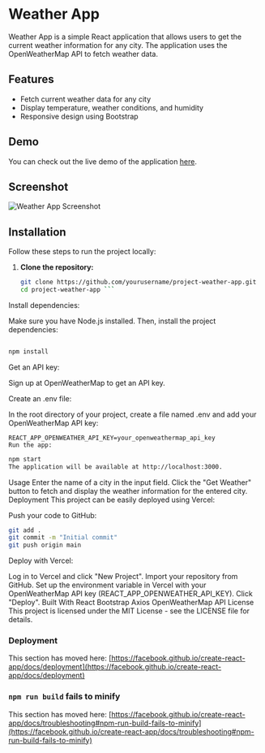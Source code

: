 # Weather App

Weather App is a simple React application that allows users to get the current weather information for any city. The application uses the OpenWeatherMap API to fetch weather data.

## Features

- Fetch current weather data for any city
- Display temperature, weather conditions, and humidity
- Responsive design using Bootstrap

## Demo

You can check out the live demo of the application [here](https://project-weather-app-67mn.vercel.app/).

## Screenshot

![Weather App Screenshot](screenshot.png)

## Installation

Follow these steps to run the project locally:

1. **Clone the repository:**

   ```sh
   git clone https://github.com/yourusername/project-weather-app.git
   cd project-weather-app ```
Install dependencies:

Make sure you have Node.js installed. Then, install the project dependencies:

 ```sh

npm install
 ```
Get an API key:

Sign up at OpenWeatherMap to get an API key.

Create an .env file:

In the root directory of your project, create a file named .env and add your OpenWeatherMap API key:

 ```env
REACT_APP_OPENWEATHER_API_KEY=your_openweathermap_api_key
Run the app:
```

 ```sh
npm start
The application will be available at http://localhost:3000.
 ```
Usage
Enter the name of a city in the input field.
Click the "Get Weather" button to fetch and display the weather information for the entered city.
Deployment
This project can be easily deployed using Vercel:

Push your code to GitHub:

 ```sh
git add .
git commit -m "Initial commit"
git push origin main
 ```
Deploy with Vercel:

Log in to Vercel and click "New Project".
Import your repository from GitHub.
Set up the environment variable in Vercel with your OpenWeatherMap API key (REACT_APP_OPENWEATHER_API_KEY).
Click "Deploy".
Built With
React
Bootstrap
Axios
OpenWeatherMap API
License
This project is licensed under the MIT License - see the LICENSE file for details.

### Deployment

This section has moved here: [https://facebook.github.io/create-react-app/docs/deployment](https://facebook.github.io/create-react-app/docs/deployment)

### `npm run build` fails to minify

This section has moved here: [https://facebook.github.io/create-react-app/docs/troubleshooting#npm-run-build-fails-to-minify](https://facebook.github.io/create-react-app/docs/troubleshooting#npm-run-build-fails-to-minify)
